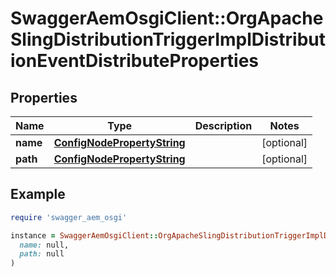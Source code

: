 # SwaggerAemOsgiClient::OrgApacheSlingDistributionTriggerImplDistributionEventDistributeProperties

## Properties

| Name | Type | Description | Notes |
| ---- | ---- | ----------- | ----- |
| **name** | [**ConfigNodePropertyString**](ConfigNodePropertyString.md) |  | [optional] |
| **path** | [**ConfigNodePropertyString**](ConfigNodePropertyString.md) |  | [optional] |

## Example

```ruby
require 'swagger_aem_osgi'

instance = SwaggerAemOsgiClient::OrgApacheSlingDistributionTriggerImplDistributionEventDistributeProperties.new(
  name: null,
  path: null
)
```

